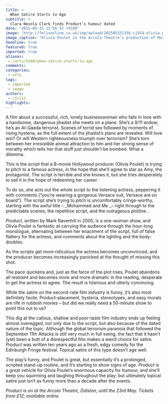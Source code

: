 ```yaml
---
title: >
  When Satire Starts to Age
subtitle: >
  Clara Nevola Clark finds Product’s humour dated
date: "2015-05-15 12:56:32 +0100"
image: "http://felixonline.co.uk/img/upload/201505151356-cj914-olivia-poulet-in-product-by-mark-ravenhill,-arcola,-27-april---24-may,-courtesy-of-richard-davenport,-6.jpg"
image_caption: "Olivia Poulet in the Arcola Theatre’s production of Mark Ravenhill’s Product"
headline: true
featured: true
imported: true
aliases:
 - /arts/5540/when-satire-starts-to-age
comments:
categories:
 - arts
tags:
 - imported
 - image
authors:
 - cfc111
highlights:
---
```


A film about a successful, rich, lonely businesswoman who falls in love with a handsome, dangerous jihadist she meets on a plane. She’s a 9/11 widow; he’s an Al-Qaeda terrorist. Scenes of torrid sex followed by moments of rising hysteria, as the full extent of the jihadist’s plans are revealed. Will love win? Or will Western righteousness triumph over terrorism? She’s torn between her irresistible animal attraction to him and her strong sense of morality which tells her that stuff just shouldn’t be bombed. What a dilemma.

This is the script that a B-movie Hollywood producer (Olivia Poulet) is trying to pitch to a famous actress, in the hope that she’ll agree to star as Amy, the protagonist. The script is terrible and she knows it, but she tries desperately to sell it in the hope of redeeming her career.

To do so, she acts out the whole script to the listening actress, peppering it with comments (“you’re wearing a gorgeous Versace suit, Versace are on board”). The script she’s trying to pitch is uncomfortably cringe-worthy, starting with the awful title – _Mohammed and Me _– right through to the predictable scenes, the repetitive script, and the outrageous plotline .

_Product_, written by Mark Ravenhill in 2005, is a one-woman show, and Olivia Poulet is fantastic at carrying the audience through the hour-long monologue, alternating between her enactment of the script, full of false flattery for the actress, and comments about the lighting and the body-doubles.

As the scripts get more ridiculous the actress becomes unconvinced, and the producer becomes increasingly panicked at the thought of missing this shot.

The pace quickens and, just as the farce of the plot rises, Poulet abandons all restraint and becomes more and more dramatic in the reading, desperate to get the actress to agree. The result is hilarious and utterly convincing.

While the satire on the second-rate film industry is funny, it’s also most definitely facile. Product-placement, hysteria, stereotypes, and easy morals are rife in rubbish movies – but did we really need a 50-minute show to point this out to us?

This dig at the callous, shallow and poor-taste film industry ends up feeling almost overegged, not only due to the script, but also because of the dated nature of the topic. Although the global terrorism paranoia that followed the September 11th Attacks is still very much in full swing, the fact that it hasn’t (yet) been a butt of a disrespectful film makes a weird choice for satire. _Product_ was written ten years ago as a fresh, edgy comedy for the Edinburgh Fringe festival. Topical satire of this type doesn’t age well.

The play’s funny, and Poulet is great, but essentially it’s a prolonged, scripted stand-up routine, and it’s starting to show signs of age. _Product_ is a great vehicle for Olivia Poulet’s enormous capacity for humour, and she’ll keep you squirming and laughing throughout the play; but ultimately topical satire just isn’t as funny more than a decade after the events.

_Product is on at the Arcola Theatre, Dalston, until the 23rd May. Tickets from £12; available online._
